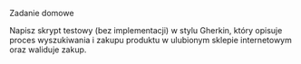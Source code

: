 Zadanie domowe

Napisz skrypt testowy (bez implementacji) w stylu Gherkin, który opisuje proces wyszukiwania i zakupu produktu w ulubionym sklepie internetowym oraz waliduje zakup.
